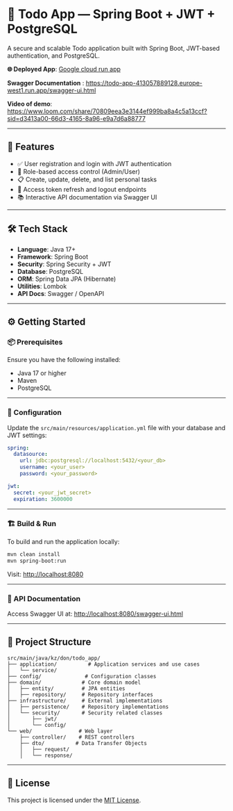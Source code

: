 # 📝 Todo App — Spring Boot + JWT + PostgreSQL

A secure and scalable Todo application built with Spring Boot, JWT-based authentication, and PostgreSQL.

**🌐 Deployed App**: [Google cloud run app](https://todo-app-413057889128.europe-west1.run.app)

**Swagger Documentation** : https://todo-app-413057889128.europe-west1.run.app/swagger-ui.html

**Video of demo**: https://www.loom.com/share/70809eea3e3144ef999ba8a4c5a13ccf?sid=d3413a00-66d3-4165-8a96-e9a7d6a88777



---

## 🚀 Features

- ✅ User registration and login with JWT authentication  
- 🔐 Role-based access control (Admin/User)  
- 📋 Create, update, delete, and list personal tasks  
- 🔄 Access token refresh and logout endpoints  
- 📚 Interactive API documentation via Swagger UI  

---

## 🛠 Tech Stack

- **Language**: Java 17+  
- **Framework**: Spring Boot  
- **Security**: Spring Security + JWT  
- **Database**: PostgreSQL  
- **ORM**: Spring Data JPA (Hibernate)  
- **Utilities**: Lombok  
- **API Docs**: Swagger / OpenAPI  

---

## ⚙️ Getting Started

### 📦 Prerequisites

Ensure you have the following installed:

- Java 17 or higher  
- Maven  
- PostgreSQL  

---

### 🧾 Configuration

Update the `src/main/resources/application.yml` file with your database and JWT settings:

```yaml
spring:
  datasource:
    url: jdbc:postgresql://localhost:5432/<your_db>
    username: <your_user>
    password: <your_password>

jwt:
  secret: <your_jwt_secret>
  expiration: 3600000
```

---

### 🏗 Build & Run

To build and run the application locally:

```bash
mvn clean install
mvn spring-boot:run
```

Visit: [http://localhost:8080](http://localhost:8080)

---

### 📘 API Documentation

Access Swagger UI at:
[http://localhost:8080/swagger-ui.html](http://localhost:8080/swagger-ui.html)

---

## 📂 Project Structure

```text
src/main/java/kz/don/todo_app/
├── application/          # Application services and use cases
│   └── service/
├── config/              # Configuration classes
├── domain/             # Core domain model
│   ├── entity/         # JPA entities
│   ├── repository/     # Repository interfaces
├── infrastructure/     # External implementations
│   ├── persistence/    # Repository implementations
│   └── security/       # Security related classes
│       ├── jwt/
│       └── config/
└── web/               # Web layer
    ├── controller/    # REST controllers
    ├── dto/          # Data Transfer Objects
    │   ├── request/
    │   └── response/
```

---

## 📄 License

This project is licensed under the [MIT License](LICENSE).
